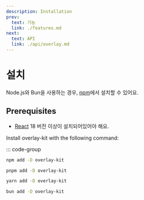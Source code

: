 ```yaml
---
description: Installation
prev:
  text: 기능
  link: ./features.md
next:
  text: API
  link: ./api/overlay.md
---
```


# 설치

Node.js와 Bun을 사용하는 경우, [npm](https://npmjs.com/package/overlay-kit)에서 설치할 수 있어요.

## Prerequisites

- [React](https://react.dev/) 18 버전 이상이 설치되어있어야 해요.

Install overlay-kit with the following command:

::: code-group

```sh [npm]
npm add -D overlay-kit
```

```sh [pnpm]
pnpm add -D overlay-kit
```

```sh [yarn]
yarn add -D overlay-kit
```

```sh [bun]
bun add -D overlay-kit
```
